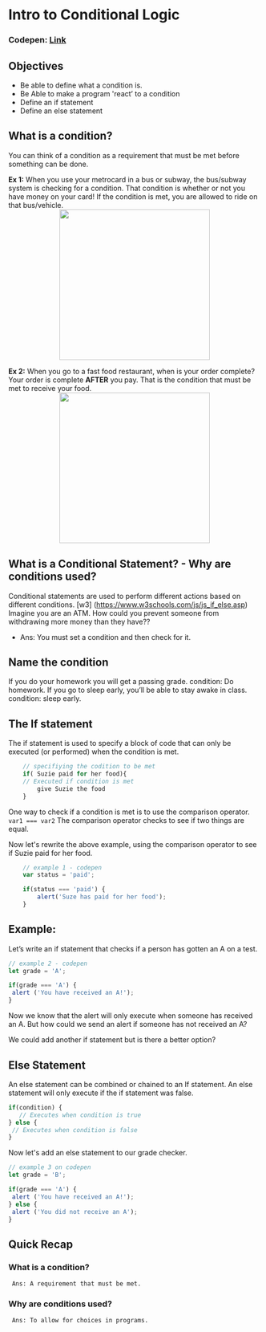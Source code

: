 # Intro to Conditional Logic

### Codepen: [Link](https://codepen.io/dfarquharson/pen/eWdKYV?editors=0010)

## Objectives
- Be able to define what a condition is.
- Be Able to make a program 'react’ to a condition
- Define an if statement
- Define an else statement

## What is a condition? 
You can think of a condition as a requirement that must be met before something can be done.

**Ex 1:** When you use your metrocard in a bus or subway, the bus/subway system is checking for a condition. That condition is whether or not you have money on your card! If the condition is met, you are allowed to ride on that bus/vehicle.
<img src="http://ww1.prweb.com/prfiles/2012/06/05/9451397/Cole%20Haan%20Station%20Domination.jpg" height="300" width="300" style="display: block; margin: 0 auto;"/>

**Ex 2:** When you go to a fast food restaurant, when is your order complete? Your order is complete **AFTER** you pay. That is the condition that must be met to receive your food.
<img src="http://www.lonepinephoto.ca/image/42616/TEEN_WORKING_AS_CASHIER_AT_A_AND_W_FAST_FOOD_RESTAURANT_SASKATOON.jpg" height="300" width="300" style="display: block; margin: 0 auto;"/>


## What is a Conditional Statement? - Why are conditions used?
Conditional statements are used to perform different actions based on different conditions. [w3]
(https://www.w3schools.com/js/js_if_else.asp)
Imagine you are an ATM. How could you prevent someone from withdrawing more money than they have?? 
- Ans: You must set a condition and then check for it.


## Name the condition 
If you do your homework you will get a passing grade.
    condition: Do homework.
If you go to sleep early, you’ll be able to stay awake in class. 
    condition: sleep early.

## The If statement
The if statement is used to specify a block of code that can only be executed (or performed) when the condition is met.

```javascript
    // specifiying the codition to be met
    if( Suzie paid for her food){
    // Executed if condition is met
        give Suzie the food
    }
```

One way to check if a condition is met is to use the comparison operator.  ``` var1 === var2``` The comparison operator checks to see if two things are equal.

Now let's rewrite the above example, using the comparison operator to see if Suzie paid for her food.


``` javascript
    // example 1 - codepen
    var status = 'paid';

    if(status === 'paid') {
        alert('Suze has paid for her food');
    }

```

## Example: 
Let’s write an if statement that checks if a person has gotten an A on a test.

```javascript
// example 2 - codepen
let grade = 'A';

if(grade === 'A') {
 alert ('You have received an A!');
}

```

Now we know that the alert will only execute when someone has received an A. But how could we send an alert if someone has not received an A?

We could add another if statement but is there a better option?

## Else Statement

An else statement can be combined or chained to an If statement. An else statement will only execute if the if statement was false.

```javascript
if(condition) {
   // Executes when condition is true
} else {
 // Executes when condition is false
}

```

Now let's add an else statement to our grade checker.

```javascript
// example 3 on codepen
let grade = 'B';

if(grade === 'A') {
 alert ('You have received an A!');
} else {
 alert ('You did not receive an A');
}

```

## Quick Recap

### What is a condition?
     Ans: A requirement that must be met.
### Why are conditions used?
     Ans: To allow for choices in programs.


